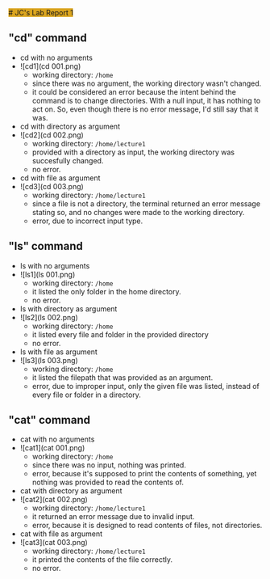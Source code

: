 <span style="background-color:goldenrod">
# JC's Lab Report 1

## "cd" command
* cd with no arguments
* ![cd1](cd 001.png)
    - working directory: ```/home```
    - since there was no argument, the working directory wasn't changed.
    - it could be considered an error because the intent behind the command is to change directories. With a null input, it has nothing to act on. So, even though there is no error message, I'd still say that it was.
* cd with directory as argument
* ![cd2](cd 002.png)
    - working directory: ```/home/lecture1```
    - provided with a directory as input, the working directory was succesfully changed.
    - no error.
* cd with file as argument
* ![cd3](cd 003.png)
    - working directory: ```/home/lecture1```
    - since a file is not a directory, the terminal returned an error message stating so, and no changes were made to the working directory.
    - error, due to incorrect input type.
      
## "ls" command
* ls with no arguments
* ![ls1](ls 001.png)
    - working directory: ```/home```
    - it listed the only folder in the home directory.
    - no error.
* ls with directory as argument
* ![ls2](ls 002.png)
    - working directory: ```/home```
    - it listed every file and folder in the provided directory
    - no error.
* ls with file as argument
* ![ls3](ls 003.png)
    - working directory: ```/home```
    - it listed the filepath that was provided as an argument.
    - error, due to improper input, only the given file was listed, instead of every file or folder in a directory.

## "cat" command
* cat with no arguments
* ![cat1](cat 001.png)
    - working directory: ```/home```
    - since there was no input, nothing was printed.
    - error, because it's supposed to print the contents of something, yet nothing was provided to read the contents of.
* cat with directory as argument
* ![cat2](cat 002.png)
    - working directory: ```/home/lecture1```
    - it returned an error message due to invalid input.
    - error, because it is designed to read contents of files, not directories.
* cat with file as argument
* ![cat3](cat 003.png)
    - working directory: ```/home/lecture1```
    - it printed the contents of the file correctly.
    - no error.
</span>
